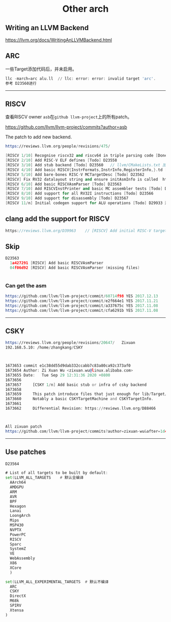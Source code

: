 <h1 align="center">Other arch</h1>


 ## Writing an LLVM Backend

https://llvm.org/docs/WritingAnLLVMBackend.html



## ARC

一些Target添加代码后，并未启用。

```asm
llc -march=arc alu.ll  // llc: error: error: invalid target 'arc'.
参考 D23560进行
```

------



## RISCV



查看RISCV owner `asb`在`github llvm-project`上的所有patch。

https://github.com/llvm/llvm-project/commits?author=asb



The patch to add new backend.

```asm
https://reviews.llvm.org/people/revisions/475/
```



```c++
[RISCV 1/10] Recognise riscv32 and riscv64 in triple parsing code [Done] D23557
[RISCV 2/10] Add RISC-V ELF defines [Todo] D23558
[RISCV 3/10] Add stub backend [Todo] D23560   // llvm/CMakeLists.txt 加入LynGPU即可enable新的backend
[RISCV 4/10] Add basic RISCV{InstrFormats,InstrInfo,RegisterInfo,}.td [Todo] D23561
[RISCV 5/10] Add bare-bones RISC-V MCTargetDesc [Todo] D23562
[RISCV] Fix RV32 datalayout string and ensure initAsmInfo is called  https://reviews.llvm.org/rGe4f731b
[RISCV 6/10] Add basic RISCVAsmParser [Todo] D23563
[RISCV 7/10] Add RISCVInstPrinter and basic MC assembler tests [Todo] D23564
[RISCV 8/10] Add support for all RV32I instructions [Todo] D23566
[RISCV 9/10] Add support for disassembly [Todo] D23567  
[RISCV 11/n] Initial codegen support for ALU operations [Todo] D29933 添加RegisterInfo.cpp等文件
```



## clang add the support for RISCV

```c++
https://reviews.llvm.org/D39963    // [RISCV] Add initial RISC-V target and driver support
```



## Skip

```c++
D23563 
  1a427291 [RISCV] Add basic RISCVAsmParser
  04f06d92 [RISCV] Add basic RISCVAsmParser (missing files)
  
```





### Can get the asm

```asm
https://github.com/llvm/llvm-project/commit/60714f98 YES 2017.12.13
https://github.com/llvm/llvm-project/commit/e2f664e1 YES 2017.11.21
https://github.com/llvm/llvm-project/commit/a337675c YES 2017.11.08
https://github.com/llvm/llvm-project/commit/cfa6291b YES 2017.11.08

```





------

## CSKY

```asm
https://reviews.llvm.org/people/revisions/20647/   Zixuan
192.168.5.10: /home/zhangkang/CSKY



1673653 commit e1c38dd55d9dab332ccabb7c83a80ca92c373af0
1673654 Author: Zi Xuan Wu <zixuan.wu@linux.alibaba.com>
1673655 Date:   Tue Sep 29 12:31:36 2020 +0800
1673656
1673657     [CSKY 1/n] Add basic stub or infra of csky backend
1673658
1673659     This patch introduce files that just enough for lib/Target/CSKY to compile.
1673660     Notably a basic CSKYTargetMachine and CSKYTargetInfo.
1673661
1673662     Differential Revision: https://reviews.llvm.org/D88466



All zixuan patch
https://github.com/llvm/llvm-project/commits?author=zixuan-wu&after=1d4e857acdd93a659387b9799fa262cce2370fb0+34
```





----

## Use patches

```asm
D23564
```







```asm
# List of all targets to be built by default:
set(LLVM_ALL_TARGETS    # 默认全编译
  AArch64
  AMDGPU
  ARM
  AVR
  BPF
  Hexagon
  Lanai
  LoongArch
  Mips
  MSP430
  NVPTX
  PowerPC
  RISCV
  Sparc
  SystemZ
  VE
  WebAssembly
  X86
  XCore
  )

set(LLVM_ALL_EXPERIMENTAL_TARGETS  # 默认不编译
  ARC
  CSKY
  DirectX
  M68k
  SPIRV
  Xtensa
)
```







